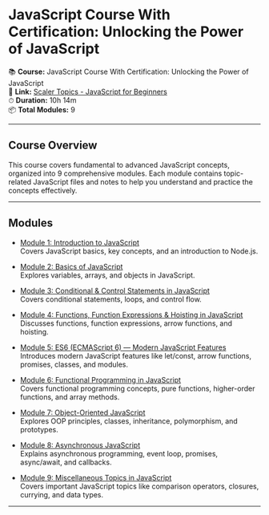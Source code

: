 # JavaScript Course With Certification: Unlocking the Power of JavaScript

📚 **Course:** JavaScript Course With Certification: Unlocking the Power of JavaScript  
🔗 **Link:** [Scaler Topics - JavaScript for Beginners](https://www.scaler.com/topics/javascript-for-beginners/)  
⏱ **Duration:** 10h 14m  
📦 **Total Modules:** 9

---

## Course Overview

This course covers fundamental to advanced JavaScript concepts, organized into 9 comprehensive modules. Each module contains topic-related JavaScript files and notes to help you understand and practice the concepts effectively.

---

## Modules

- [Module 1: Introduction to JavaScript](./Module%201)  
  Covers JavaScript basics, key concepts, and an introduction to Node.js.

- [Module 2: Basics of JavaScript](./Module%202)  
  Explores variables, arrays, and objects in JavaScript.

- [Module 3: Conditional & Control Statements in JavaScript](./Module%203)  
  Covers conditional statements, loops, and control flow.

- [Module 4: Functions, Function Expressions & Hoisting in JavaScript](./Module%204)  
  Discusses functions, function expressions, arrow functions, and hoisting.

- [Module 5: ES6 (ECMAScript 6) — Modern JavaScript Features](./Module%205)  
  Introduces modern JavaScript features like let/const, arrow functions, promises, classes, and modules.

- [Module 6: Functional Programming in JavaScript](./Module%206)  
  Covers functional programming concepts, pure functions, higher-order functions, and array methods.

- [Module 7: Object-Oriented JavaScript](./Module%207)  
  Explores OOP principles, classes, inheritance, polymorphism, and prototypes.

- [Module 8: Asynchronous JavaScript](./Module%208)  
  Explains asynchronous programming, event loop, promises, async/await, and callbacks.

- [Module 9: Miscellaneous Topics in JavaScript](./Module%209)  
  Covers important JavaScript topics like comparison operators, closures, currying, and data types.

---
